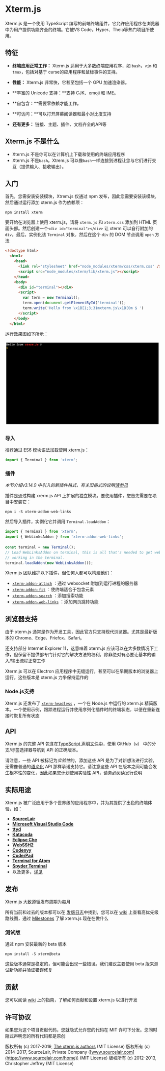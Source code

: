 # Xterm.js

Xterm.js 是一个使用 TypeScript 编写的前端终端组件，它允许应用程序在浏览器中为用户提供功能齐全的终端。它被VS Code，Hyper、Theia等热门项目所使用。

## 特征

+ **终端应用正常工作：**  Xterm.js 适用于大多数终端应用程序，如 `bash`，`vim` 和 `tmux`，包括对基于 curse的应用程序和鼠标事件的支持。

+  **性能：** Xterm.js 非常快，它甚至包括一个 GPU 加速渲染器。

+ **丰富的 Unicode 支持：**支持 CJK、emoji 和 IME。

+ **自包含：**需要零依赖才能工作。

+ **可访问：**可以打开屏幕阅读器和最小对比度支持

+ **还有更多：** 链接、主题、插件、文档齐全的API等

  

## Xterm.js 不是什么

+ Xterm.js 不是你可以在计算机上下载和使用的终端应用程序
+ Xterm.js 不是`bash`。Xtrem.js 可以像`bash`一样连接到进程让您与它们进行交互（提供输入、接收输出）。



## 入门

首先，您需安装安装模块，Xtrem.js 仅通过 npm 发布，因此您需要安装该模块，然后通过运行添加 xterm.js 作为依赖项：

```
npm install xterm
```

要开始在浏览器上使用 xterm.js，请将 `xterm.js` 和 `xterm.css` 添加到 HTML 页面头部。然后创建一个`<div id="terminal"></div>` 让 xterm 可以自行附加的 `div`。最后，实例化该 `Terminal` 对象，然后在这个 `div` 的 DOM 节点调用 `open` 方法

```html
<!doctype html>
  <html>
    <head>
      <link rel="stylesheet" href="node_modules/xterm/css/xterm.css" />
      <script src="node_modules/xterm/lib/xterm.js"></script>
    </head>
    <body>
      <div id="terminal"></div>
      <script>
        var term = new Terminal();
        term.open(document.getElementById('terminal'));
        term.write('Hello from \x1B[1;3;31mxterm.js\x1B[0m $ ')
      </script>
    </body>
  </html>
```

运行效果图如下所示：

![image-20220719103657370](Xterm.js.assets/dg5db-powst.gif)

### 导入

推荐通过 ES6 模块语法加载使用 xterm.js：

```js
import { Terminal } from 'xterm';
```

### 插件

*本节介绍v3.14.0 中引入的新插件格式，有关旧格式的说明[请参见](https://github.com/xtermjs/xterm.js/blob/3.14.2/README.md#addons)*

插件是通过构建 xrerm.js API 上扩展的独立模块。要使用插件，您首先需要在项目中安装它：

```
npm i -S xterm-addon-web-links
```

然后导入插件，实例化它并调用 `Terminal.loadAddon`：

```js
import { Terminal } from 'xterm';
import { WebLinksAddon } from 'xterm-addon-web-links';

const terminal = new Terminal();
// Load WebLinksAddon on terminal, this is all that's needed to get web links
// working in the terminal.
terminal.loadAddon(new WebLinksAddon());
```

Xterm.js 团队维护以下插件，但任何人都可以构建他们：

+ [`xterm-addon-attach`](https://github.com/xtermjs/xterm.js/tree/master/addons/xterm-addon-attach) ：通过 websocket 附加到运行进程的服务器
+ [`xterm-addon-fit`](https://github.com/xtermjs/xterm.js/tree/master/addons/xterm-addon-fit) ：使终端适合于包含元素
+ [`xterm-addon-search`](https://github.com/xtermjs/xterm.js/tree/master/addons/xterm-addon-search) ：添加搜索功能
+ [`xterm-addon-web-links`](https://github.com/xtermjs/xterm.js/tree/master/addons/xterm-addon-web-links) ：添加网页跳转功能



## 浏览器支持

由于 xterm.js 通常是作为开发工具，因此官方只支持现代浏览器。尤其是最新版本的 Chrome、Edge、Friefox、Safari。

还支持部分 Internet Explorer 11，这意味着 xterm.js 应该可以在大多数情况下工作，但保留不提供部专门针对它的解决方法的权利，除非绝对有必要让基本的输入/输出流程正常工作

Xterm.js 可以在 Electron 应用程序中无缝运行，甚至可以在早期版本的浏览器上运行。这些版本是 xterm.js 力争保持运作的

### Node.js支持

Xterm.js 还发布了 [`xterm-headless`](https://www.npmjs.com/package/xterm-headless) ，一个在 Node.js 中运行的 xterm.js 精简版本。一个使用示例，跟踪进程运行并使用序列化插件时的终端状态，以便在重新连接时恢复所有状态



## API

Xterm.js 的完整 API 包含在[TypeScript 声明文件中](https://github.com/xtermjs/xterm.js/blob/master/typings/xterm.d.ts)，使用 GitHub（`w`） 中的分支/标签选择器导航到 API 的正确版本。

请注意，一些 API 被标记为*实验性*的，添加这些 API 是为了对新想法进行实验，无需像普通的[语义化](https://semver.org/) API 那样承诺支持它。请注意这些 API 在版本之间可能会发生根本性的变化，因此如果您计划使用实验性 API，请务必阅读发行说明



## 实际用途

Xterm.js 被广泛应用于多个世界级的应用程序中，并为其提供了出色的终端体验，如：

+ [**SourceLair**](https://www.sourcelair.com/)
+ [**Microsoft Visual Studio Code**](http://code.visualstudio.com/)
+ [**ttyd**](https://github.com/tsl0922/ttyd)
+ [**Katacoda**](https://www.katacoda.com/)
+ [**Eclipse Che**](http://www.eclipse.org/che)
+ [**WebSSH2**](https://github.com/billchurch/WebSSH2)
+ [**Codenvy**](http://www.codenvy.com/)
+ [**CoderPad**](https://coderpad.io/)
+ [**Terminal for Atom**](https://github.com/jsmecham/atom-terminal-tab)
+ [**Spyder Terminal**](https://github.com/spyder-ide/spyder-terminal)
+ 以及更多，[详见](https://github.com/xtermjs/xterm.js)



## 发布

Xterm.js 大致遵循发布周期为每月

所有当前和过去的版本都可以在 [发版日志](https://github.com/xtermjs/xterm.js/releases)中找到，您可以在 [wiki](https://github.com/xtermjs/xterm.js/wiki/Roadmap) 上查看高优先级路线图，通过 [Milestones](https://github.com/sourcelair/xterm.js/milestones) 了解 xterm.js 现在在做什么

### 测试版

通过 npm 安装最新的 beta 版本

```
npm install -S xterm@beta
```

这些版本通常是稳定的，但可能会出现一些错误。我们建议主要使用 beta 版来测试新功能并验证错误修复



## 贡献

您可以阅读 [wiki](https://github.com/xtermjs/xterm.js/wiki/Contributing) 上的指南，了解如何贡献和设置 xterm.js 以进行开发



## 许可协议

如果您为这个项目贡献代码，您就隐式允许您的代码在 MIT 许可下分发。您同时隐式声明您的所有代码都是原创

版权所有 (c) 2017-2019, [The xterm.js authors](https://github.com/xtermjs/xterm.js/graphs/contributors) (MIT License)
版权所有 (c) 2014-2017, SourceLair, Private Company ([www.sourcelair.com](https://www.sourcelair.com/home)) (MIT License)
版权所有 (c) 2012-2013, Christopher Jeffrey (MIT License)









